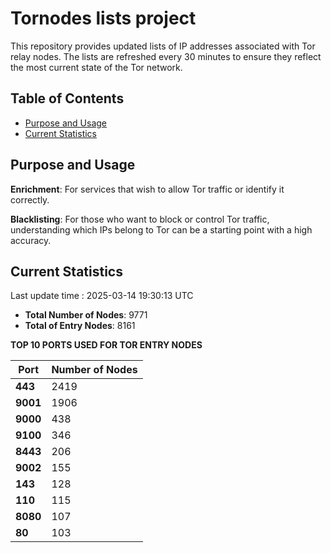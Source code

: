 # Tornodes lists project

This repository provides updated lists of IP addresses associated with Tor relay nodes. The lists are refreshed every 30 minutes to ensure they reflect the most current state of the Tor network.

## Table of Contents

- [Purpose and Usage](#purpose-and-usage)
- [Current Statistics](#current-statistics)


## Purpose and Usage

**Enrichment**: For services that wish to allow Tor traffic or identify it correctly.

**Blacklisting**: For those who want to block or control Tor traffic, understanding which IPs belong to Tor can be a starting point with a high accuracy.

## Current Statistics

Last update time : 2025-03-14 19:30:13 UTC

- **Total Number of Nodes**: 9771
- **Total of Entry Nodes**: 8161

**TOP 10 PORTS USED FOR TOR ENTRY NODES**

| **Port** | **Number of Nodes** |
|------|-----------------|
| **443**   | 2419  |
| **9001**   | 1906  |
| **9000**   | 438  |
| **9100**   | 346  |
| **8443**   | 206  |
| **9002**   | 155  |
| **143**   | 128  |
| **110**   | 115  |
| **8080**   | 107  |
| **80**   | 103  |


